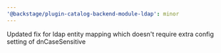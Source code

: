 ```yaml
---
'@backstage/plugin-catalog-backend-module-ldap': minor
---
```


Updated fix for ldap entity mapping which doesn't require extra config setting of dnCaseSensitive

